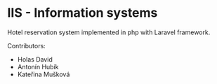 # IIS - Information systems  #

Hotel reservation system implemented in php with Laravel framework.

Contributors:
* Holas David
* Antonín Hubík
* Kateřina Mušková 
